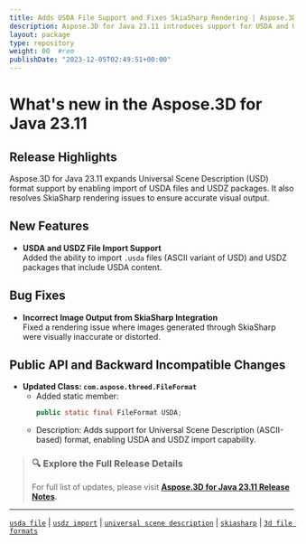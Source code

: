 ```yaml
---
title: Adds USDA File Support and Fixes SkiaSharp Rendering | Aspose.3D for Java 23.11
description: Aspose.3D for Java 23.11 introduces support for USDA and USDZ file import, and resolves rendering inaccuracies when using SkiaSharp integration.
layout: package
type: repository
weight: 00	#rem
publishDate: "2023-12-05T02:49:51+00:00"
---
```


# What's new in the Aspose.3D for Java 23.11

## Release Highlights

Aspose.3D for Java 23.11 expands Universal Scene Description (USD) format support by enabling import of USDA files and USDZ packages. It also resolves SkiaSharp rendering issues to ensure accurate visual output.

## New Features

- **USDA and USDZ File Import Support**  
  Added the ability to import `.usda` files (ASCII variant of USD) and USDZ packages that include USDA content.

## Bug Fixes

- **Incorrect Image Output from SkiaSharp Integration**  
  Fixed a rendering issue where images generated through SkiaSharp were visually inaccurate or distorted.

## Public API and Backward Incompatible Changes

- **Updated Class: `com.aspose.threed.FileFormat`**  
  - Added static member:  
    ```java
    public static final FileFormat USDA;
    ```
  - Description: Adds support for Universal Scene Description (ASCII-based) format, enabling USDA and USDZ import capability.

> ### 🔍 Explore the Full Release Details
>
> For full list of updates, please visit **[Aspose.3D for Java 23.11 Release Notes](https://releases.aspose.com/3d/java/release-notes/2023/aspose-3d-for-java-23-11-release-notes/).**

---

[`usda file`](https://search.aspose.com/q/usda-file.html) | [`usdz import`](https://search.aspose.com/q/usdz-import.html) | [`universal scene description`](https://search.aspose.com/q/universal-scene-description.html) | [`skiasharp`](https://search.aspose.com/q/skiasharp.html) | [`3d file formats`](https://search.aspose.com/q/3d-file-formats.html)
